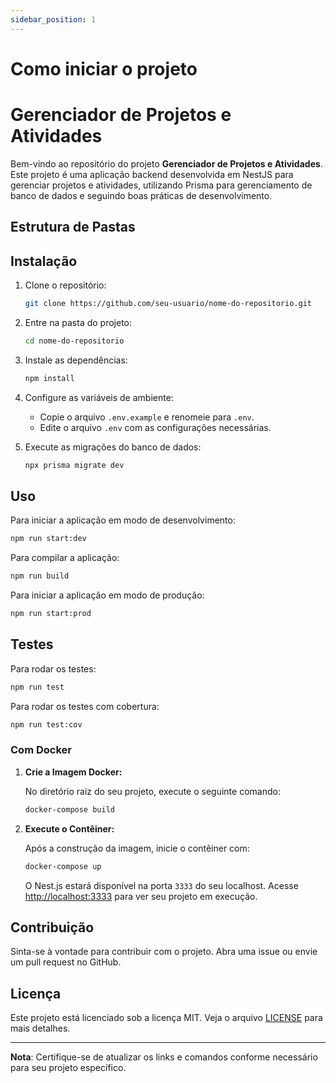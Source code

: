 ```yaml
---
sidebar_position: 1
---
```


# Como iniciar o projeto

# Gerenciador de Projetos e Atividades

Bem-vindo ao repositório do projeto **Gerenciador de Projetos e Atividades**. Este projeto é uma aplicação backend desenvolvida em NestJS para gerenciar projetos e atividades, utilizando Prisma para gerenciamento de banco de dados e seguindo boas práticas de desenvolvimento.

## Estrutura de Pastas

## Instalação

1. Clone o repositório:

   ```bash
   git clone https://github.com/seu-usuario/nome-do-repositorio.git
   ```

2. Entre na pasta do projeto:

   ```bash
   cd nome-do-repositorio
   ```

3. Instale as dependências:

   ```bash
   npm install
   ```

4. Configure as variáveis de ambiente:

   - Copie o arquivo `.env.example` e renomeie para `.env`.
   - Edite o arquivo `.env` com as configurações necessárias.

5. Execute as migrações do banco de dados:
   ```bash
   npx prisma migrate dev
   ```

## Uso

Para iniciar a aplicação em modo de desenvolvimento:

```bash
npm run start:dev
```

Para compilar a aplicação:

```bash
npm run build
```

Para iniciar a aplicação em modo de produção:

```bash
npm run start:prod
```

## Testes

Para rodar os testes:

```bash
npm run test
```

Para rodar os testes com cobertura:

```bash
npm run test:cov
```

### Com Docker

1. **Crie a Imagem Docker:**

   No diretório raiz do seu projeto, execute o seguinte comando:

   ```bash
   docker-compose build
   ```

2. **Execute o Contêiner:**

   Após a construção da imagem, inicie o contêiner com:

   ```bash
   docker-compose up
   ```

   O Nest.js estará disponível na porta `3333` do seu localhost. Acesse [http://localhost:3333](http://localhost:3333) para ver seu projeto em execução.

## Contribuição

Sinta-se à vontade para contribuir com o projeto. Abra uma issue ou envie um pull request no GitHub.

## Licença

Este projeto está licenciado sob a licença MIT. Veja o arquivo [LICENSE](LICENSE) para mais detalhes.

---

**Nota**: Certifique-se de atualizar os links e comandos conforme necessário para seu projeto específico.
